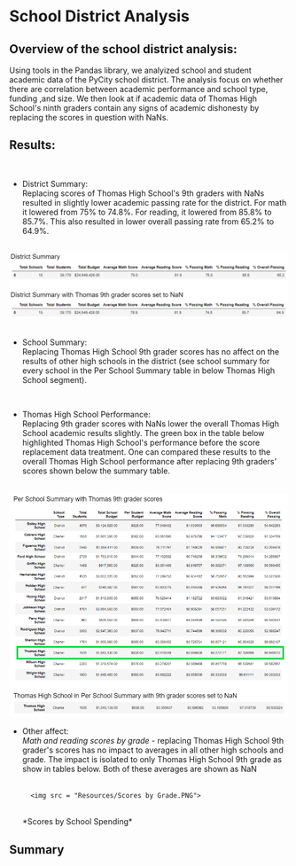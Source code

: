 # School District Analysis<br>

## Overview of the school district analysis:<br>
Using tools in the Pandas library, we analyized school and student academic data of the PyCity school district.  The analysis focus on whether there are correlation between academic performance and school type, funding ,and size.  We then look at if academic data of Thomas High School's ninth graders contain any signs of academic dishonesty by replacing the scores in question with NaNs. 

## Results:
<br/>

* District Summary:<br>
Replacing scores of Thomas High School's 9th graders with NaNs resulted in slightly lower academic passing rate for the district.  For math it lowered from 75% to 74.8%. For reading, it lowered from 85.8% to 85.7%.  This also resulted in lower overall passing rate from 65.2% to 64.9%.<br>
<br>
<img src="Resources/District_Summary_Compare.PNG"><br>
<br>

* School Summary:<br>
Replacing Thomas High School 9th grader scores has no affect on the results of other high schools in the district (see school summary for every school in the Per School Summary table in below Thomas High School segment). <br>
<br/>

* Thomas High School Performance:<br>
Replacing 9th grader scores with NaNs lower the overall Thomas High School academic results slightly.  The green box in the table below highlighted Thomas High School's performance before the score replacement data treatment.  One can compared these results to the overall Thomas High School performance after replacing 9th graders' scores shown below the summary table.     
<br>
<img src =  "Resources/Schools_w_Thomas_adj.png">
<br/>

* Other affect:<br>
    *Math and reading scores by grade* - replacing Thomas High School 9th grader's scores has no impact to averages in all other high schools and grade.  The impact is isolated to only Thomas High School 9th grade as show in tables below.  Both of these averages are shown as NaN<br>
    <br/>

        <img src = "Resources/Scores by Grade.PNG">
    <br/>
    *Scores by School Spending*
     
## Summary

